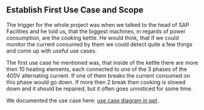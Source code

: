 ## Establish First Use Case and Scope

The trigger for the whole project was when we talked to the head of SAP Facilities and he told us, that the biggest machines, in regards of power consumption, are the cooking kettle. He would think, that if we could monitor the current consumed by them we could detect quite a few things and come up with useful use cases.

The first use case he mentioned was, that inside of the kettle there are more then 10 heating elements, each connected to one of the 3 phases of the 400V alternating current. If one of them breaks the current consumed on this phase would go down. If more then 2 break then cooking is slowed down and it should be repaired, but it often goes unnoticed for some time.

We documented the use case here: [use case diagram in ppt](UseCaseDiagram-KettleMonitoring.pptx).
